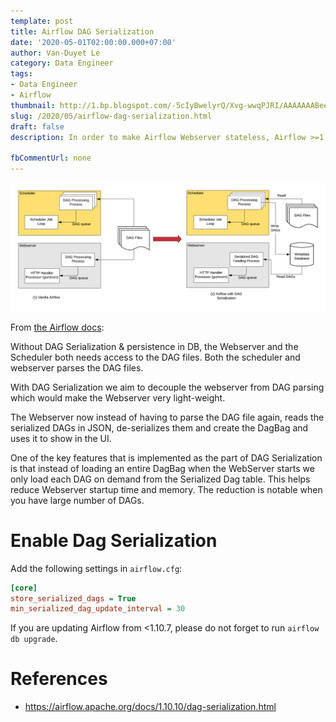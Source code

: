 ```yaml
---
template: post
title: Airflow DAG Serialization
date: '2020-05-01T02:00:00.000+07:00'
author: Van-Duyet Le
category: Data Engineer
tags:
- Data Engineer
- Airflow
thumbnail: http://1.bp.blogspot.com/-5cIyBwelyrQ/Xvg-wwqPJRI/AAAAAAABeeI/d4DPBinapik2Dffz3wXSTnsU7cgCHPqBACK4BGAYYCw/s1600/dag_serialization.png
slug: /2020/05/airflow-dag-serialization.html
draft: false
description: In order to make Airflow Webserver stateless, Airflow >=1.10.7 supports DAG Serialization and DB Persistence.

fbCommentUrl: none
---
```


![](../../media/2020/airflow-dag-serialization/dag_serialization.png)

From [the Airflow docs](https://airflow.apache.org/docs/1.10.10/dag-serialization.html): 

Without DAG Serialization & persistence in DB, the Webserver and the Scheduler both needs access to the DAG files. Both the scheduler and webserver parses the DAG files.

With DAG Serialization we aim to decouple the webserver from DAG parsing which would make the Webserver very light-weight.

The Webserver now instead of having to parse the DAG file again, reads the serialized DAGs in JSON, de-serializes them and create the DagBag and uses it to show in the UI.

One of the key features that is implemented as the part of DAG Serialization is that instead of loading an entire DagBag when the WebServer starts we only load each DAG on demand from the Serialized Dag table. This helps reduce Webserver startup time and memory. The reduction is notable when you have large number of DAGs.

# Enable Dag Serialization

Add the following settings in `airflow.cfg`:

```ini
[core]
store_serialized_dags = True
min_serialized_dag_update_interval = 30
```

If you are updating Airflow from <1.10.7, please do not forget to run `airflow db upgrade`.

# References

- https://airflow.apache.org/docs/1.10.10/dag-serialization.html